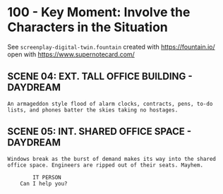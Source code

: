 # 100 - Key Moment: Involve the Characters in the Situation

See ```screenplay-digital-twin.fountain``` created with https://fountain.io/ open with https://www.supernotecard.com/

## SCENE 04: EXT. TALL OFFICE BUILDING - DAYDREAM

```
An armageddon style flood of alarm clocks, contracts, pens, to-do lists, and phones batter the skies taking no hostages.
```

## SCENE 05: INT. SHARED OFFICE SPACE - DAYDREAM

```
Windows break as the burst of demand makes its way into the shared office space. Engineers are ripped out of their seats. Mayhem.

        IT PERSON
    Can I help you?
```